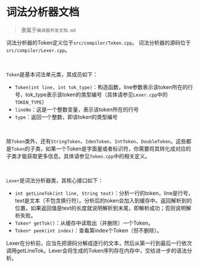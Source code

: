 # 词法分析器文档

> 隶属于``编译器开发文档.md``

词法分析器的Token定义位于``src/compiler/Token.cpp``。
词法分析器的源码位于``src/compiler/Lexer.cpp``。

<br>

``Token``是基本词法单元类，其成员如下：

* ``Token(int line, int tok_type)``：构造函数，line参数表示该token所在的行号，tok_type表示该token的类型编号（具体请参见``Lexer.cpp``中的``TOKEN_TYPE``）
* ``lineNo``：这是一个整数变量，表示该token所在的行号
* ``type``：返回一个整数，即该token的类型编号

<br>

除``Token``类外，还有``StringToken``、``IdenToken``、``IntToken``、``DoubleToken``。这些都是``Token``的子类，如果一个Token是字面量或者标识符，你需要将其转化成对应的子类才能获取更多信息。具体请参见``Token.cpp``中的相关定义。

<br>

``Lexer``是词法分析器类，其核心接口如下：

* ``int getLineTok(int line, String text)``：分析一行的token，line是行号，text是文本（不包含换行符）。分析后的token会加入到缓存中。返回解析到的位置，如果返回值是text的长度就说明解析到末尾，即解析成功；否则说明解析失败。
* ``Token* getTok()``：从缓存中读取出（并删除）一个Token。
* ``Token* peek(int index)``：查看第index个Token（但不删除）。

Lexer在分析前，应当先把源码分解成逐行的文本，然后从第一行到最后一行依次调用getLineTok。Lexer会将生成的Token序列存在内存中，交给进一步的语法分析。